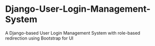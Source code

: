 # Django-User-Login-Management-System
A Django-based  User Login Management System with role-based redirection using Bootstrap for UI
